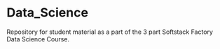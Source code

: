# Data_Science
Repository for student material as a part of the 3 part Softstack Factory Data Science Course.
